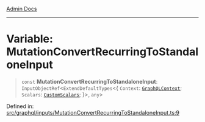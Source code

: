 [Admin Docs](/)

***

# Variable: MutationConvertRecurringToStandaloneInput

> `const` **MutationConvertRecurringToStandaloneInput**: `InputObjectRef`\<`ExtendDefaultTypes`\<\{ `Context`: [`GraphQLContext`](../../../context/type-aliases/GraphQLContext.md); `Scalars`: [`CustomScalars`](../../../scalars/type-aliases/CustomScalars.md); \}\>, `any`\>

Defined in: [src/graphql/inputs/MutationConvertRecurringToStandaloneInput.ts:9](https://github.com/gautam-divyanshu/talawa-api/blob/7e7d786bbd7356b22a3ba5029601eed88ff27201/src/graphql/inputs/MutationConvertRecurringToStandaloneInput.ts#L9)
